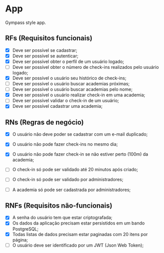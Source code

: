 # App

Gympass style app.

## RFs (Requisitos funcionais)

- [x] Deve ser possível se cadastrar; 
- [x] Deve ser possível se autenticar;   
- [x] Deve ser possível obter o perfil de um usuário logado;   
- [ ] Deve ser possível obter o número de check-ins realizados pelo usuário logado;   
- [x] Deve ser possível o usuário seu histórico de check-ins;   
- [ ] Deve ser possível o usuário buscar academias próximas;   
- [ ] Deve ser possível o usuário buscar academias pelo nome;   
- [x] Deve ser possível o usuário realizar check-in em uma academia;   
- [ ] Deve ser possível validar o check-in de um usuário;   
- [x] Deve ser possível cadastrar uma academia;   

## RNs (Regras de negócio)

- [x] O usuário não deve poder se cadastrar com um e-mail duplicado;
- [x] O usuário não pode fazer check-ins no mesmo dia;
- [x] O usuário não pode fazer check-in se não estiver perto (100m) da academia;
- [ ] O check-in só pode ser validado até 20 minutos após criado;
- [ ] O check-in só pode ser validado por administradores;
- [ ] A academia só pode ser cadastrada por administradores;


## RNFs (Requisitos não-funcionais)

- [x] A senha do usuário tem que estar criptografada;
- [x] Os dados da aplicação precisam estar persistidos em um bando PostgreSQL;
- [x] Todas listas de dados precisam estar paginadas com 20 itens por página;
- [ ] O usuário deve ser identificado por um JWT (Json Web Token);